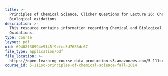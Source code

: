 ```yaml
---
title: >-
  Principles of Chemical Science, Clicker Questions for Lecture 26: Chemical and
  Biological oxidations
description: >-
  This resource contains information regarding Chemical and Biological
  Oxidations.
type: course
layout: pdf
uid: 69408f38994e9145f9cfcc5d7683dc67
file_type: application/pdf
file_location: >-
  https://open-learning-course-data-production.s3.amazonaws.com/5-111sc-principles-of-chemical-science-fall-2014/69408f38994e9145f9cfcc5d7683dc67_MIT5_111F14_Lec26Clkr.pdf
course_id: 5-111sc-principles-of-chemical-science-fall-2014
---
```

